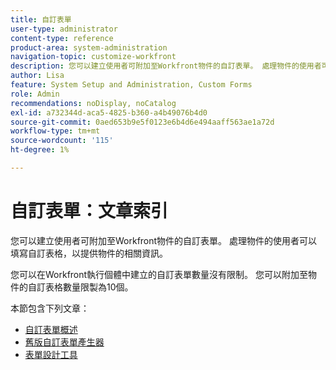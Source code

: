 ```yaml
---
title: 自訂表單
user-type: administrator
content-type: reference
product-area: system-administration
navigation-topic: customize-workfront
description: 您可以建立使用者可附加至Workfront物件的自訂表單。 處理物件的使用者可以填寫自訂表格，以提供物件的相關資訊。
author: Lisa
feature: System Setup and Administration, Custom Forms
role: Admin
recommendations: noDisplay, noCatalog
exl-id: a732344d-aca5-4825-b360-a4b49076b4d0
source-git-commit: 0aed653b9e5f0123e6b4d6e494aaff563ae1a72d
workflow-type: tm+mt
source-wordcount: '115'
ht-degree: 1%

---
```


# 自訂表單：文章索引

<!-- Audited: 1/2024 -->

您可以建立使用者可附加至Workfront物件的自訂表單。 處理物件的使用者可以填寫自訂表格，以提供物件的相關資訊。

您可以在Workfront執行個體中建立的自訂表單數量沒有限制。 您可以附加至物件的自訂表格數量限製為10個。

本節包含下列文章：

* [自訂表單概述](../../../administration-and-setup/customize-workfront/create-manage-custom-forms/custom-forms-overview.md)
* [舊版自訂表單產生器](/help/quicksilver/administration-and-setup/customize-workfront/create-manage-custom-forms/use-the-custom-form-builder.md)
* [表單設計工具](/help/quicksilver/administration-and-setup/customize-workfront/create-manage-custom-forms/form-designer/form-designer-toc.md)